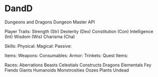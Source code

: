 # DandD
Dungeons and Dragons Dungeon Master API

Player Traits:
  Strength (Str)
  Dexterity (Dex)
  Constitution (Con)
  Intelligence (Int)
  Wisdom (Wis)
  Charisma (Cha)

Skills:
  Physical:
  Magical:
  Passive:
  

Items:
  Weapons:
  Consumables:
  Armor:
  Trinkets:
  Quest Items:

Races:
  Aberrations
  Beasts
  Celestials
  Constructs
  Dragons
  Elementals
  Fey
  Fiends
  Giants
  Humanoids
  Monstrosities
  Oozes
  Plants
  Undead
